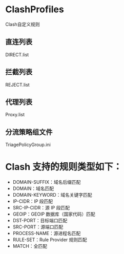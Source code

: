 # ClashProfiles
Clash自定义规则
## 直连列表
DIRECT.list
## 拦截列表
REJECT.list
## 代理列表
Proxy.list
## 分流策略组文件
TriagePolicyGroup.ini

# Clash 支持的规则类型如下：
- DOMAIN-SUFFIX：域名后缀匹配
- DOMAIN：域名匹配
- DOMAIN-KEYWORD：域名关键字匹配
- IP-CIDR：IP 段匹配
- SRC-IP-CIDR：源 IP 段匹配
- GEOIP：GEOIP 数据库（国家代码）匹配
- DST-PORT：目标端口匹配
- SRC-PORT：源端口匹配
- PROCESS-NAME：源进程名匹配
- RULE-SET：Rule Provider 规则匹配
- MATCH：全匹配
